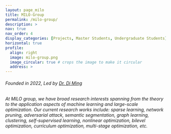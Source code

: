 ```yaml
---
layout: page_milo
title: MILO-Group
permalink: /milo-group/
description: >
nav: true
nav_order: 4
display_categories: [Projects, Master Students, Undergraduate Students]
horizontal: true
profile:
  align: right
  image: milo-group.png
  image_circular: true # crops the image to make it circular
  address: >
---
```


<h6> Founded in 2022, Led by <a href="https://midasdming.github.io">Dr. Di Ming</a> </h6>

<h6> At MILO group, we have broad research interests spanning from the theory to the application aspects of machine learning and large-scale optimization. Our current research works include: sparse learning, network pruning, adversarial attack, semantic segmentation, graph learning, clustering, self-supervised learning, nonlinear optimization, bilevel optimization, curriculum optimization, multi-stage optimization, etc. </h6>
